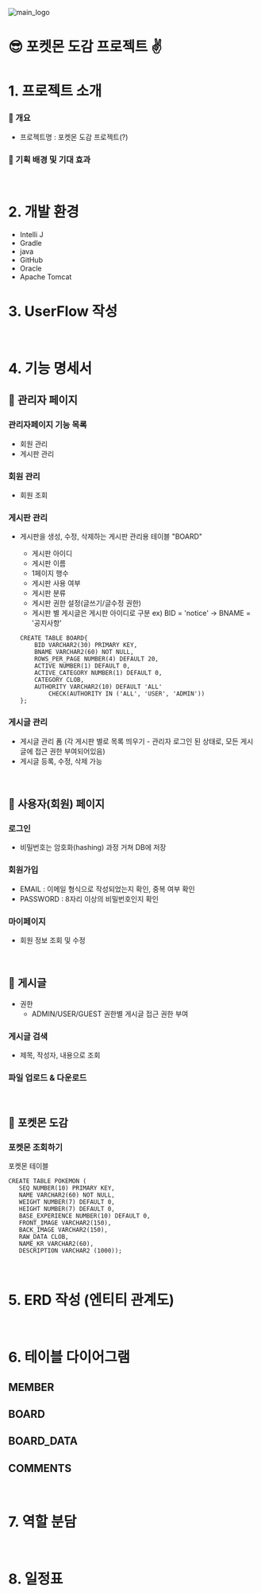![main_logo](https://github.com/heyejiyang/PokemonBook_pj/assets/163953938/0d95ae0a-eec6-439e-83bc-0d3d37dff59a)
# 😎 포켓몬 도감 프로젝트 ✌
# 1. 프로젝트 소개
### 🔹 개요
- 프로젝트명 : 포켓몬 도감 프로젝트(?)
### 🔹 기획 배경 및 기대 효과
<BR>

# 2. 개발 환경
- Intelli J
- Gradle
- java
- GitHub
- Oracle
- Apache Tomcat
  <BR>

# 3. UserFlow 작성
<BR>

# 4. 기능 명세서
## 🔹 관리자 페이지
### 관리자페이지 기능 목록
- 회원 관리
- 게시판 관리

### 회원 관리
- 회원 조회
### 게시판 관리
  - 게시판을 생성, 수정, 삭제하는 게시판 관리용 테이블 "BOARD"
    - 게시판 아이디
    - 게시판 이름
    - 1페이지 행수
    - 게시판 사용 여부
    - 게시판 분류
    - 게시판 권한 설정(글쓰기/글수정 권한)
    - 게시판 별 게시글은 게시판 아이디로 구분
      ex) BID = 'notice' -> BNAME = '공지사항'
    
    ```
    CREATE TABLE BOARD{
        BID VARCHAR2(30) PRIMARY KEY,
        BNAME VARCHAR2(60) NOT NULL,
        ROWS_PER_PAGE NUMBER(4) DEFAULT 20,
        ACTIVE NUMBER(1) DEFAULT 0,
        ACTIVE_CATEGORY NUMBER(1) DEFAULT 0, 
        CATEGORY CLOB,
        AUTHORITY VARCHAR2(10) DEFAULT 'ALL' 
            CHECK(AUTHORITY IN ('ALL', 'USER', 'ADMIN'))
    };
    ```
    
### 게시글 관리
- 게시글 관리 폼 (각 게시판 별로 목록 띄우기 - 관리자 로그인 된 상태로, 모든 게시글에 접근 권한 부여되어있음)
- 게시글 등록, 수정, 삭제 가능

<BR>

## 🔹 사용자(회원) 페이지
### 로그인
- 비밀번호는 암호화(hashing) 과정 거쳐 DB에 저장
### 회원가입
- EMAIL : 이메일 형식으로 작성되었는지 확인, 중복 여부 확인
- PASSWORD : 8자리 이상의 비밀번호인지 확인
### 마이페이지
- 회원 정보 조회 및 수정

<BR>

## 🔹 게시글
- 권한
    - ADMIN/USER/GUEST 권한별 게시글 접근 권한 부여
### 게시글 검색
- 제목, 작성자, 내용으로 조회
### 파일 업로드 & 다운로드

<BR>

## 🔹 포켓몬 도감
### 포켓몬 조회하기
포켓몬 테이블
```
CREATE TABLE POKEMON (
   SEQ NUMBER(10) PRIMARY KEY,
   NAME VARCHAR2(60) NOT NULL,
   WEIGHT NUMBER(7) DEFAULT 0,
   HEIGHT NUMBER(7) DEFAULT 0,
   BASE_EXPERIENCE NUMBER(10) DEFAULT 0,
   FRONT_IMAGE VARCHAR2(150),
   BACK_IMAGE VARCHAR2(150),
   RAW_DATA CLOB,
   NAME_KR VARCHAR2(60),
   DESCRIPTION VARCHAR2 (1000));
```

<BR>

# 5. ERD 작성 (엔티티 관계도)

<BR>

# 6. 테이블 다이어그램
## MEMBER
## BOARD
## BOARD_DATA
## COMMENTS
<BR>

# 7. 역할 분담

<BR>

# 8. 일정표

